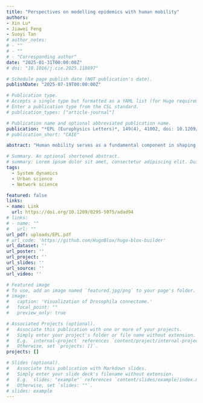 ```yaml
---
title: "Perspectives on modelling epidemics with human mobility"
authors:
- Xin Lu*
- Jiawei Feng
- Suoyi Tan
# author_notes:
# - ""
# - ""
# - "Corresponding author"
date: "2025-01-31T00:00:00Z"
# doi: "10.1016/j.cie.2025.110897"

# Schedule page publish date (NOT publication's date).
publishDate: "2025-07-19T00:00:00Z"

# Publication type.
# Accepts a single type but formatted as a YAML list (for Hugo requirements).
# Enter a publication type from the CSL standard.
# publication_types: ["article-journal"]

# Publication name and optional abbreviated publication name.
publication: "*EPL (Europhysics Letters)*, 149(4), 41002, doi: 10.1209/0295-5075/adad94"
# publication_short: "CAIE"

abstract: "Human mobility serves as a fundamental component in shaping the contact networks through which infectious diseases propagate during pandemics. It significantly influences the spatial and temporal patterns of disease transmission among individuals. Traditional epidemic models often struggle to capture the complexity of these heterogeneous contact patterns. In contrast, models incorporating human mobility, which account for the movement of individuals across regions, offer a detailed perspective on micro-level interactions and their impact on disease spread. The discussion highlights four types of epidemic models that integrate human mobility, including compartment models, complex network models, agent-based models and machine learning models, emphasising their crucial roles in epidemic prediction and control. Additionally, it provides insights into the broader implications of human mobility on dynamic-modelling and decision-making within the context of epidemics."

# Summary. An optional shortened abstract.
# summary: Lorem ipsum dolor sit amet, consectetur adipiscing elit. Duis posuere tellus ac convallis placerat. Proin tincidunt magna sed ex sollicitudin condimentum.
tags:
  - System dynamics
  - Urban science
  - Network science

featured: false
links:
- name: Link
  url: https://doi.org/10.1209/0295-5075/adad94
# links:
# - name: ""
#   url: ""
url_pdf: uploads/EPL.pdf
# url_code: 'https://github.com/HugoBlox/hugo-blox-builder'
url_dataset: ''
url_poster: ''
url_project: ''
url_slides: ''
url_source: ''
url_video: ''

# Featured image
# To use, add an image named `featured.jpg/png` to your page's folder. 
# image:
#   caption: 'Visualization of Drosophila connectome.'
#   focal_point: ""
#   preview_only: true

# Associated Projects (optional).
#   Associate this publication with one or more of your projects.
#   Simply enter your project's folder or file name without extension.
#   E.g. `internal-project` references `content/project/internal-project/index.md`.
#   Otherwise, set `projects: []`.
projects: []

# Slides (optional).
#   Associate this publication with Markdown slides.
#   Simply enter your slide deck's filename without extension.
#   E.g. `slides: "example"` references `content/slides/example/index.md`.
#   Otherwise, set `slides: ""`.
# slides: example
---
```


<!-- {{% callout note %}}
Click the *Cite* button above to demo the feature to enable visitors to import publication metadata into their reference management software.
{{% /callout %}}

{{% callout note %}}
Create your slides in Markdown - click the *Slides* button to check out the example.
{{% /callout %}} -->
<!-- 
Add the publication's **full text** or **supplementary notes** here. You can use rich formatting such as including [code, math, and images](https://docs.hugoblox.com/content/writing-markdown-latex/). -->

